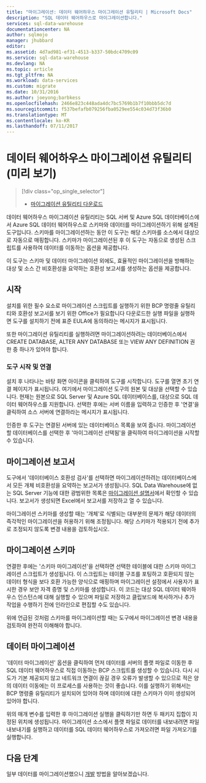 ```yaml
---
title: "마이그레이션: 데이터 웨어하우스 마이그레이션 유틸리티 | Microsoft Docs"
description: "SQL 데이터 웨어하우스로 마이그레이션합니다."
services: sql-data-warehouse
documentationcenter: NA
author: sqlmojo
manager: jhubbard
editor: 
ms.assetid: 4d7ad981-ef31-4513-b337-50bdc4709c09
ms.service: sql-data-warehouse
ms.devlang: NA
ms.topic: article
ms.tgt_pltfrm: NA
ms.workload: data-services
ms.custom: migrate
ms.date: 10/31/2016
ms.author: joeyong;barbkess
ms.openlocfilehash: 2466e823c448ada4dc7bc5769b1b7f10bbb5dc7d
ms.sourcegitcommit: f537befafb079256fba0529ee554c034d73f36b0
ms.translationtype: MT
ms.contentlocale: ko-KR
ms.lasthandoff: 07/11/2017
---
```

# <a name="data-warehouse-migration-utility-preview"></a>데이터 웨어하우스 마이그레이션 유틸리티(미리 보기)
> [!div class="op_single_selector"]
> * [마이그레이션 유틸리티 다운로드][Download Migration Utility]
> 
> 

데이터 웨어하우스 마이그레이션 유틸리티는 SQL 서버 및 Azure SQL 데이터베이스에서 Azure SQL 데이터 웨어하우스로 스키마와 데이터를 마이그레이션하기 위해 설계된 도구입니다. 스키마를 마이그레이션하는 동안 이 도구는 해당 스키마를 소스에서 대상으로 자동으로 매핑합니다. 스키마가 마이그레이션된 후 이 도구는 자동으로 생성된 스크립트를 사용하여 데이터를 이동하는 옵션을 제공합니다.

이 도구는 스키마 및 데이터 마이그레이션 외에도, 효율적인 마이그레이션을 방해하는 대상 및 소스 간 비호환성을 요약하는 호환성 보고서를 생성하는 옵션을 제공합니다.

## <a name="get-started"></a>시작
설치를 위한 필수 요소로 마이그레이션 스크립트를 실행하기 위한 BCP 명령줄 유틸리티와 호환성 보고서를 보기 위한 Office가 필요합니다 다운로드한 실행 파일을 실행하면 도구를 설치하기 전에 표준 EULA에 동의하라는 메시지가 표시됩니다.

또한 마이그레이션 유틸리티를 실행하려면 마이그레이션하려는 데이터베이스에서 CREATE DATABASE, ALTER ANY DATABASE 또는 VIEW ANY DEFINITION 권한 중 하나가 있어야 합니다.

### <a name="launching-the-tool-and-connecting"></a>도구 시작 및 연결
설치 후 나타나는 바탕 화면 아이콘을 클릭하여 도구를 시작합니다. 도구를 열면 초기 연결 페이지가 표시됩니다. 여기에서 마이그레이션 도구의 원본 및 대상을 선택할 수 있습니다. 현재는 원본으로 SQL Server 및 Azure SQL 데이터베이스를, 대상으로 SQL 데이터 웨어하우스를 지원합니다. 선택한 후에는 서버 이름을 입력하고 인증한 후 '연결'을 클릭하여 소스 서버에 연결하라는 메시지가 표시됩니다.

인증한 후 도구는 연결된 서버에 있는 데이터베이스 목록을 보여 줍니다. 마이그레이션할 데이터베이스를 선택한 후 '마이그레이션 선택됨'을 클릭하여 마이그레이션을 시작할 수 있습니다.

## <a name="migration-report"></a>마이그레이션 보고서
도구에서 '데이터베이스 호환성 검사'를 선택하면 마이그레이션하려는 데이터베이스에서 모든 개체 비호환성을 요약하는 보고서가 생성됩니다. SQL Data Warehouse에 없는 SQL Server 기능에 대한 광범위한 목록은 [마이그레이션 설명서][migration documentation]에서 확인할 수 있습니다. 보고서가 생성되면 Excel에서 보고서를 저장하고 열 수 있습니다.

마이그레이션 스키마를 생성할 때는 '개체'로 식별되는 대부분의 문제가 해당 데이터의 즉각적인 마이그레이션을 허용하기 위해 조정됩니다. 해당 스키마가 적용되기 전에 추가로 조정되지 않도록 변경 내용을 검토하십시오.

## <a name="migrate-schema"></a>마이그레이션 스키마
연결한 후에는 '스키마 마이그레이션'을 선택하면 선택한 테이블에 대한 스키마 마이그레이션 스크립트가 생성됩니다. 이 스크립트는 테이블 구조를 포팅하고 호환되지 않는 데이터 형식을 보다 호환 가능한 양식으로 매핑하며 마이그레이션 설정에서 사용자가 표시한 경우 보안 자격 증명 및 스키마를 생성합니다. 이 코드는 대상 SQL 데이터 웨어하우스 인스턴스에 대해 실행할 수 있으며 파일로 저장하고 클립보드에 복사하거나 추가 작업을 수행하기 전에 인라인으로 편집할 수도 있습니다.  

위에 언급된 것처럼 스키마를 마이그레이션할 때는 도구에서 마이그레이션 변경 내용을 검토하여 완전히 이해해야 합니다.  

## <a name="migrate-data"></a>데이터 마이그레이션
'데이터 마이그레이션' 옵션을 클릭하여 먼저 데이터를 서버의 플랫 파일로 이동한 후 SQL 데이터 웨어하우스로 직접 이동하는 BCP 스크립트를 생성할 수 있습니다. 다시 시도가 기본 제공되지 않고 네트워크 연결이 끊길 경우 오류가 발생할 수 있으므로 적은 양의 데이터 이동에는 이 프로세스를 사용하는 것이 좋습니다. 이를 실행하기 위해서는 BCP 명령줄 유틸리티가 설치되어 있어야 하며 데이터에 대한 스키마가 이미 생성되어 있어야 합니다.

위의 매개 변수를 입력한 후 마이그레이션 실행을 클릭하기만 하면 두 패키지 집합이 지정된 위치에 생성됩니다. 마이그레이션 소스에서 플랫 파일로 데이터를 내보내려면 파일 내보내기를 실행하고 데이터를 SQL 데이터 웨어하우스로 가져오려면 파일 가져오기를 실행합니다.

## <a name="next-steps"></a>다음 단계
일부 데이터를 마이그레이션했으니 [개발][develop] 방법을 알아보겠습니다.

<!--Image references-->

<!--Article references-->
[migration documentation]: sql-data-warehouse-overview-migrate.md
[develop]: sql-data-warehouse-overview-develop.md

<!--Other Web references--> 
[Download Migration Utility]: https://migrhoststorage.blob.core.windows.net/sqldwsample/DataWarehouseMigrationUtility.zip
